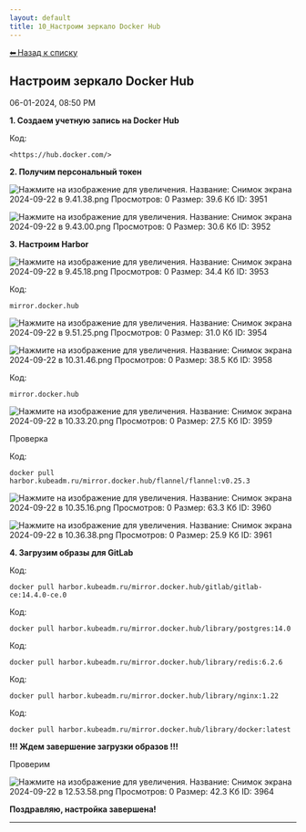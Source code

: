 ```yaml
---
layout: default
title: 10_Настроим зеркало Docker Hub
---
```

<a class="back-link" href="index.html">⬅ Назад к списку</a>


##  Настроим зеркало Docker Hub 

06-01-2024, 08:50 PM

  
  
**1\. Создаем учетную запись на Docker Hub**  
  


Код:
    
    
    <https://hub.docker.com/>

**2\. Получим персональный токен**  
  
![Нажмите на изображение для увеличения.  Название:	Снимок экрана 2024-09-22 в 9.41.38.png Просмотров:	0 Размер:	39.6 Кб ID:	3951](images\\img_3951_1726987351.png)  
  
![Нажмите на изображение для увеличения.  Название:	Снимок экрана 2024-09-22 в 9.43.00.png Просмотров:	0 Размер:	30.6 Кб ID:	3952](images\\img_3952_1726987420.png)  
  
**3\. Настроим Harbor**  
  
![Нажмите на изображение для увеличения.  Название:	Снимок экрана 2024-09-22 в 9.45.18.png Просмотров:	0 Размер:	34.4 Кб ID:	3953](images\\img_3953_1726987667.png)  
  
  


Код:
    
    
    mirror.docker.hub

![Нажмите на изображение для увеличения.  Название:	Снимок экрана 2024-09-22 в 9.51.25.png Просмотров:	0 Размер:	31.0 Кб ID:	3954](images\\img_3954_1726987936.png)  
  
![Нажмите на изображение для увеличения.  Название:	Снимок экрана 2024-09-22 в 10.31.46.png Просмотров:	0 Размер:	38.5 Кб ID:	3958](images\\img_3958_1726990351.png)  
  


Код:
    
    
    mirror.docker.hub

![Нажмите на изображение для увеличения.  Название:	Снимок экрана 2024-09-22 в 10.33.20.png Просмотров:	0 Размер:	27.5 Кб ID:	3959](images\\img_3959_1726990465.png)  
  
Проверка  
  


Код:
    
    
    docker pull harbor.kubeadm.ru/mirror.docker.hub/flannel/flannel:v0.25.3

![Нажмите на изображение для увеличения.  Название:	Снимок экрана 2024-09-22 в 10.35.16.png Просмотров:	0 Размер:	63.3 Кб ID:	3960](images\\img_3960_1726990580.png)  
  
![Нажмите на изображение для увеличения.  Название:	Снимок экрана 2024-09-22 в 10.36.38.png Просмотров:	0 Размер:	25.9 Кб ID:	3961](images\\img_3961_1726990654.png)  
  
**4\. Загрузим образы для GitLab**  
  


Код:
    
    
    docker pull harbor.kubeadm.ru/mirror.docker.hub/gitlab/gitlab-ce:14.4.0-ce.0

Код:
    
    
    docker pull harbor.kubeadm.ru/mirror.docker.hub/library/postgres:14.0

Код:
    
    
    docker pull harbor.kubeadm.ru/mirror.docker.hub/library/redis:6.2.6

Код:
    
    
    docker pull harbor.kubeadm.ru/mirror.docker.hub/library/nginx:1.22

Код:
    
    
    docker pull harbor.kubeadm.ru/mirror.docker.hub/library/docker:latest

**!!! Ждем завершение загрузки образов !!!**  
  
Проверим  
  
![Нажмите на изображение для увеличения.  Название:	Снимок экрана 2024-09-22 в 12.53.58.png Просмотров:	0 Размер:	42.3 Кб ID:	3964](images\\img_3964_1726999327.png)  
  
  
**Поздравляю, настройка завершена!**


---

